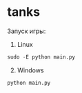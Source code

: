# tanks


Запуск игры:
1. Linux
```python
sudo -E python main.py
```

2. Windows
```python
python main.py
```
